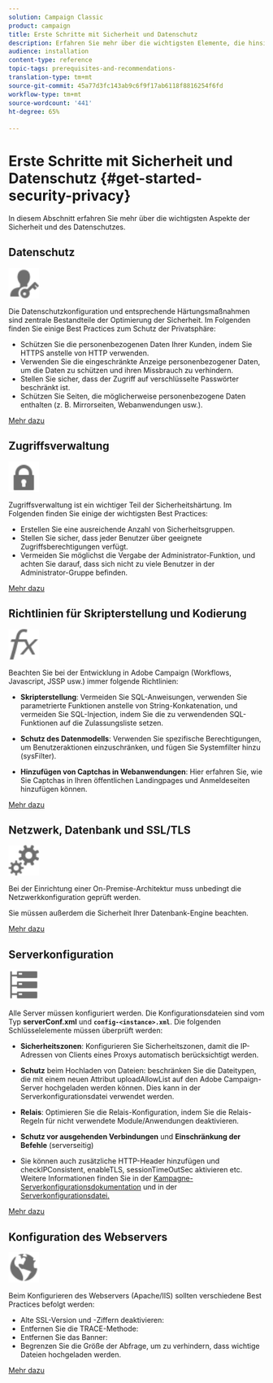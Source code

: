 ```yaml
---
solution: Campaign Classic
product: campaign
title: Erste Schritte mit Sicherheit und Datenschutz
description: Erfahren Sie mehr über die wichtigsten Elemente, die hinsichtlich Sicherheit und Datenschutz überprüft werden müssen.
audience: installation
content-type: reference
topic-tags: prerequisites-and-recommendations-
translation-type: tm+mt
source-git-commit: 45a77d3fc143ab9c6f9f17ab6118f8816254f6fd
workflow-type: tm+mt
source-wordcount: '441'
ht-degree: 65%

---
```



# Erste Schritte mit Sicherheit und Datenschutz {#get-started-security-privacy}

In diesem Abschnitt erfahren Sie mehr über die wichtigsten Aspekte der Sicherheit und des Datenschutzes.

## Datenschutz

<img src="assets/do-not-localize/icon_privacy.svg" width="60px">

Die Datenschutzkonfiguration und entsprechende Härtungsmaßnahmen sind zentrale Bestandteile der Optimierung der Sicherheit. Im Folgenden finden Sie einige Best Practices zum Schutz der Privatsphäre:

* Schützen Sie die personenbezogenen Daten Ihrer Kunden, indem Sie HTTPS anstelle von HTTP verwenden.
* Verwenden Sie die eingeschränkte Anzeige personenbezogener Daten, um die Daten zu schützen und ihren Missbrauch zu verhindern.
* Stellen Sie sicher, dass der Zugriff auf verschlüsselte Passwörter beschränkt ist.
* Schützen Sie Seiten, die möglicherweise personenbezogene Daten enthalten (z. B. Mirrorseiten, Webanwendungen usw.).

[Mehr dazu](../../installation/using/privacy.md)

## Zugriffsverwaltung

<img src="assets/do-not-localize/icon_access.svg" width="60px">

Zugriffsverwaltung ist ein wichtiger Teil der Sicherheitshärtung. Im Folgenden finden Sie einige der wichtigsten Best Practices:

* Erstellen Sie eine ausreichende Anzahl von Sicherheitsgruppen.
* Stellen Sie sicher, dass jeder Benutzer über geeignete Zugriffsberechtigungen verfügt.
* Vermeiden Sie möglichst die Vergabe der Administrator-Funktion, und achten Sie darauf, dass sich nicht zu viele Benutzer in der Administrator-Gruppe befinden.

[Mehr dazu](../../installation/using/access-management.md)

## Richtlinien für Skripterstellung und Kodierung

<img src="assets/do-not-localize/icon_scripting.svg" width="60px">

Beachten Sie bei der Entwicklung in Adobe Campaign (Workflows, Javascript, JSSP usw.) immer folgende Richtlinien:

* **Skripterstellung**: Vermeiden Sie SQL-Anweisungen, verwenden Sie parametrierte Funktionen anstelle von String-Konkatenation, und vermeiden Sie SQL-Injection, indem Sie die zu verwendenden SQL-Funktionen auf die Zulassungsliste setzen.

* **Schutz des Datenmodells**: Verwenden Sie spezifische Berechtigungen, um Benutzeraktionen einzuschränken, und fügen Sie Systemfilter hinzu (sysFilter).

* **Hinzufügen von Captchas in Webanwendungen**: Hier erfahren Sie, wie Sie Captchas in Ihren öffentlichen Landingpages und Anmeldeseiten hinzufügen können.

[Mehr dazu](../../installation/using/scripting-coding-guidelines.md)

## Netzwerk, Datenbank und SSL/TLS

<img src="assets/do-not-localize/icon_network.svg" width="60px">

Bei der Einrichtung einer On-Premise-Architektur muss unbedingt die Netzwerkkonfiguration geprüft werden.

Sie müssen außerdem die Sicherheit Ihrer Datenbank-Engine beachten.

[Mehr dazu](../../installation/using/network-database.md)

## Serverkonfiguration

<img src="assets/do-not-localize/icon_server.svg" width="60px">

Alle Server müssen konfiguriert werden. Die Konfigurationsdateien sind vom Typ **serverConf.xml** und **`config-<instance>.xml`**. Die folgenden Schlüsselelemente müssen überprüft werden:

* **Sicherheitszonen**: Konfigurieren Sie Sicherheitszonen, damit die IP-Adressen von Clients eines Proxys automatisch berücksichtigt werden.

* **Schutz** beim Hochladen von Dateien: beschränken Sie die Dateitypen, die mit einem neuen Attribut uploadAllowList auf den Adobe Campaign-Server hochgeladen werden können. Dies kann in der Serverkonfigurationsdatei verwendet werden.

* **Relais**: Optimieren Sie die Relais-Konfiguration, indem Sie die Relais-Regeln für nicht verwendete Module/Anwendungen deaktivieren.

* **Schutz vor ausgehenden Verbindungen** und **Einschränkung der Befehle** (serverseitig)

* Sie können auch zusätzliche HTTP-Header hinzufügen und checkIPConsistent, enableTLS, sessionTimeOutSec aktivieren etc. Weitere Informationen finden Sie in der [Kampagne-Serverkonfigurationsdokumentation](../../installation/using/configuring-campaign-server.md) und in der [Serverkonfigurationsdatei.](../../installation/using/the-server-configuration-file.md)

[Mehr dazu](../../installation/using/server-configuration.md)

## Konfiguration des Webservers

<img src="assets/do-not-localize/icon_web.svg" width="60px">

Beim Konfigurieren des Webservers (Apache/IIS) sollten verschiedene Best Practices befolgt werden:

* Alte SSL-Version und -Ziffern deaktivieren:
* Entfernen Sie die TRACE-Methode:
* Entfernen Sie das Banner:
* Begrenzen Sie die Größe der Abfrage, um zu verhindern, dass wichtige Dateien hochgeladen werden.

[Mehr dazu](../../installation/using/web-server-configuration.md)
